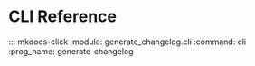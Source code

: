 # CLI Reference

::: mkdocs-click
    :module: generate_changelog.cli
    :command: cli
    :prog_name: generate-changelog

